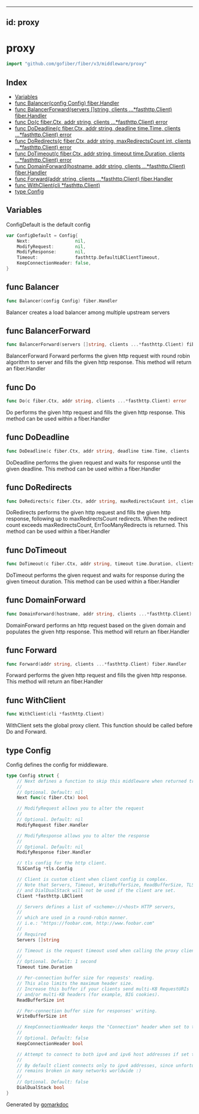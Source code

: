 <!-- Code generated by gomarkdoc. DO NOT EDIT -->

---
id: proxy
---


# proxy

```go
import "github.com/gofiber/fiber/v3/middleware/proxy"
```

## Index

- [Variables](<#variables>)
- [func Balancer\(config Config\) fiber.Handler](<#Balancer>)
- [func BalancerForward\(servers \[\]string, clients ...\*fasthttp.Client\) fiber.Handler](<#BalancerForward>)
- [func Do\(c fiber.Ctx, addr string, clients ...\*fasthttp.Client\) error](<#Do>)
- [func DoDeadline\(c fiber.Ctx, addr string, deadline time.Time, clients ...\*fasthttp.Client\) error](<#DoDeadline>)
- [func DoRedirects\(c fiber.Ctx, addr string, maxRedirectsCount int, clients ...\*fasthttp.Client\) error](<#DoRedirects>)
- [func DoTimeout\(c fiber.Ctx, addr string, timeout time.Duration, clients ...\*fasthttp.Client\) error](<#DoTimeout>)
- [func DomainForward\(hostname, addr string, clients ...\*fasthttp.Client\) fiber.Handler](<#DomainForward>)
- [func Forward\(addr string, clients ...\*fasthttp.Client\) fiber.Handler](<#Forward>)
- [func WithClient\(cli \*fasthttp.Client\)](<#WithClient>)
- [type Config](<#Config>)


## Variables

<a name="ConfigDefault"></a>ConfigDefault is the default config

```go
var ConfigDefault = Config{
    Next:                 nil,
    ModifyRequest:        nil,
    ModifyResponse:       nil,
    Timeout:              fasthttp.DefaultLBClientTimeout,
    KeepConnectionHeader: false,
}
```

<a name="Balancer"></a>
## func Balancer

```go
func Balancer(config Config) fiber.Handler
```

Balancer creates a load balancer among multiple upstream servers

<a name="BalancerForward"></a>
## func BalancerForward

```go
func BalancerForward(servers []string, clients ...*fasthttp.Client) fiber.Handler
```

BalancerForward Forward performs the given http request with round robin algorithm to server and fills the given http response. This method will return an fiber.Handler

<a name="Do"></a>
## func Do

```go
func Do(c fiber.Ctx, addr string, clients ...*fasthttp.Client) error
```

Do performs the given http request and fills the given http response. This method can be used within a fiber.Handler

<a name="DoDeadline"></a>
## func DoDeadline

```go
func DoDeadline(c fiber.Ctx, addr string, deadline time.Time, clients ...*fasthttp.Client) error
```

DoDeadline performs the given request and waits for response until the given deadline. This method can be used within a fiber.Handler

<a name="DoRedirects"></a>
## func DoRedirects

```go
func DoRedirects(c fiber.Ctx, addr string, maxRedirectsCount int, clients ...*fasthttp.Client) error
```

DoRedirects performs the given http request and fills the given http response, following up to maxRedirectsCount redirects. When the redirect count exceeds maxRedirectsCount, ErrTooManyRedirects is returned. This method can be used within a fiber.Handler

<a name="DoTimeout"></a>
## func DoTimeout

```go
func DoTimeout(c fiber.Ctx, addr string, timeout time.Duration, clients ...*fasthttp.Client) error
```

DoTimeout performs the given request and waits for response during the given timeout duration. This method can be used within a fiber.Handler

<a name="DomainForward"></a>
## func DomainForward

```go
func DomainForward(hostname, addr string, clients ...*fasthttp.Client) fiber.Handler
```

DomainForward performs an http request based on the given domain and populates the given http response. This method will return an fiber.Handler

<a name="Forward"></a>
## func Forward

```go
func Forward(addr string, clients ...*fasthttp.Client) fiber.Handler
```

Forward performs the given http request and fills the given http response. This method will return an fiber.Handler

<a name="WithClient"></a>
## func WithClient

```go
func WithClient(cli *fasthttp.Client)
```

WithClient sets the global proxy client. This function should be called before Do and Forward.

<a name="Config"></a>
## type Config

Config defines the config for middleware.

```go
type Config struct {
    // Next defines a function to skip this middleware when returned true.
    //
    // Optional. Default: nil
    Next func(c fiber.Ctx) bool

    // ModifyRequest allows you to alter the request
    //
    // Optional. Default: nil
    ModifyRequest fiber.Handler

    // ModifyResponse allows you to alter the response
    //
    // Optional. Default: nil
    ModifyResponse fiber.Handler

    // tls config for the http client.
    TLSConfig *tls.Config

    // Client is custom client when client config is complex.
    // Note that Servers, Timeout, WriteBufferSize, ReadBufferSize, TLSConfig
    // and DialDualStack will not be used if the client are set.
    Client *fasthttp.LBClient

    // Servers defines a list of <scheme>://<host> HTTP servers,
    //
    // which are used in a round-robin manner.
    // i.e.: "https://foobar.com, http://www.foobar.com"
    //
    // Required
    Servers []string

    // Timeout is the request timeout used when calling the proxy client
    //
    // Optional. Default: 1 second
    Timeout time.Duration

    // Per-connection buffer size for requests' reading.
    // This also limits the maximum header size.
    // Increase this buffer if your clients send multi-KB RequestURIs
    // and/or multi-KB headers (for example, BIG cookies).
    ReadBufferSize int

    // Per-connection buffer size for responses' writing.
    WriteBufferSize int

    // KeepConnectionHeader keeps the "Connection" header when set to true.
    //
    // Optional. Default: false
    KeepConnectionHeader bool

    // Attempt to connect to both ipv4 and ipv6 host addresses if set to true.
    //
    // By default client connects only to ipv4 addresses, since unfortunately ipv6
    // remains broken in many networks worldwide :)
    //
    // Optional. Default: false
    DialDualStack bool
}
```

Generated by [gomarkdoc](<https://github.com/princjef/gomarkdoc>)
